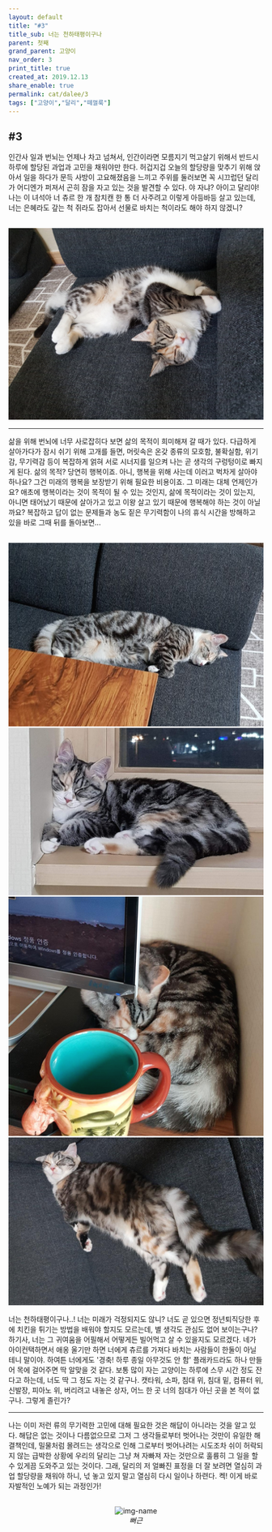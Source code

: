 ```yaml
---
layout: default
title: "#3"
title_sub: 너는 천하태평이구나
parent: 첫째
grand_parent: 고양이
nav_order: 3
print_title: true
created_at: 2019.12.13
share_enable: true
permalink: cat/dalee/3
tags: ["고양이","달리","떼껄룩"]
---
```


## #3

인간사 일과 번뇌는 언제나 차고 넘쳐서, 인간이라면 모름지기 먹고살기 위해서 반드시 하루에 할당된 과업과 고민을 채워야만 한다. 허겁지겁 오늘의 할당량을 맞추기 위해 앉아서 일을 하다가 문득 사방이 고요해졌음을 느끼고 주위를 둘러보면 꼭 시끄럽던 달리가 어디엔가 퍼져서 곤히 잠을 자고 있는 것을 발견할 수 있다. 야 자냐? 아이고 달리야! 나는 이 녀석아 너 츄르 한 개 참치캔 한 통 더 사주려고 이렇게 아등바등 살고 있는데, 너는 은혜라도 갚는 척 쥐라도 잡아서 선물로 바치는 척이라도 해야 하지 않겠니?

<p align="center">
  <br><img alt="img-name" src="/assets/images/cats/dalee_4.jpeg" class="content-image-1"><br>
  <!-- <em>중생아...</em><br> -->
</p>

---

삶을 위해 번뇌에 너무 사로잡히다 보면 삶의 목적이 희미해져 갈 때가 있다. 다급하게 살아가다가 잠시 쉬기 위해 고개를 들면, 머릿속은 온갖 종류의 모호함, 불확실함, 위기감, 무기력감 등이 복잡하게 얽혀 서로 시너지를 일으켜 나는 곧 생각의 구렁텅이로 빠지게 된다. 삶의 목적? 당연히 행복이죠. 아니, 행복을 위해 사는데 이러고 벅차게 살아야 하나요? 그건 미래의 행복을 보장받기 위해 필요한 비용이죠. 그 미래는 대체 언제인가요? 애초에 행복이라는 것이 목적이 될 수 있는 것인지, 삶에 목적이라는 것이 있는지, 아니면 태어났기 때문에 살아가고 있고 이왕 살고 있기 때문에 행복해야 하는 것이 아닐까요? 복잡하고 답이 없는 문제들과 농도 짙은 무기력함이 나의 휴식 시간을 방해하고 있을 바로 그때 뒤를 돌아보면...

<p align="center">
  <br>
  <img alt="img-name" src="/assets/images/cats/dalee_4_1.png" class="content-image-1">
  <img alt="img-name" src="/assets/images/cats/dalee_4_2.png" class="content-image-1">
  <img alt="img-name" src="/assets/images/cats/dalee_4_3.png" class="content-image-1">
  <img alt="img-name" src="/assets/images/cats/dalee_4_5.png" class="content-image-1">
  <br>
</p>

너는 천하태평이구나..! 너는 미래가 걱정되지도 않니? 너도 곧 있으면 정년퇴직당한 후에 치킨을 튀기는 방법을 배워야 할지도 모르는데, 별 생각도 관심도 없어 보이는구나? 하기사, 너는 그 귀여움을 어필해서 어떻게든 빌어먹고 살 수 있을지도 모르겠다. 네가 아이컨택하면서 애옹 울기만 하면 너에게 츄르를 가져다 바치는 사람들이 한둘이 아닐 테니 말이야. 하여튼 너에게도 '경축! 하루 종일 아무것도 안 함' 플래카드라도 하나 만들어 목에 걸어주면 딱 알맞을 것 같다. 보통 많이 자는 고양이는 하루에 스무 시간 정도 잔다고 하는데, 너도 딱 그 정도 자는 것 같구나. 캣타워, 소파, 침대 위, 침대 밑, 컴퓨터 위, 신발장, 피아노 위, 버리려고 내놓은 상자, 어느 한 곳 너의 침대가 아닌 곳을 본 적이 없구나. 그렇게 졸린가?

---

나는 이미 저런 류의 무기력한 고민에 대해 필요한 것은 해답이 아니라는 것을 알고 있다. 해답은 없는 것이나 다름없으므로 그저 그 생각들로부터 벗어나는 것만이 유일한 해결책인데, 밀물처럼 몰려드는 생각으로 인해 그로부터 벗어나려는 시도조차 쉬이 허락되지 않는 급박한 상황에 우리의 달리는 그냥 쳐 자빠져 자는 것만으로 훌륭히 그 일을 할 수 있게끔 도와주고 있는 것이다. 그래, 달리의 저 얼빠진 표정을 더 잘 보려면 열심히 과업 할당량을 채워야 하니, 넋 놓고 있지 말고 열심히 다시 일이나 하련다. 켁! 이게 바로 자발적인 노예가 되는 과정인가!

<p align="center">
  <br><img alt="img-name" src="/assets/images/cats/dalee_4_4.gif" class="content-image-1"><br>
  <em>뻐근</em><br>
</p>
